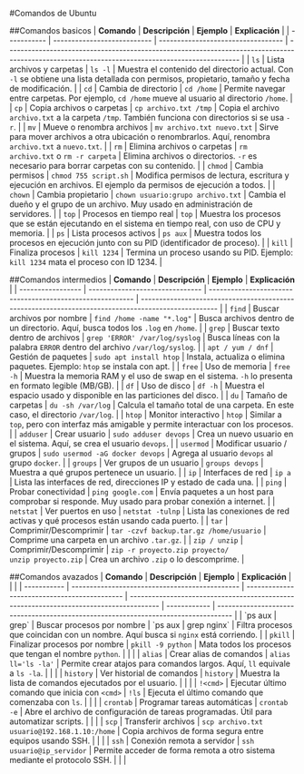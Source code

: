 #Comandos de Ubuntu

##Comandos basicos
| **Comando** | **Descripción**             | **Ejemplo**                        | **Explicación**                                                                                                                                |
| ----------- | --------------------------- | ---------------------------------- | ---------------------------------------------------------------------------------------------------------------------------------------------- |
| `ls`        | Lista archivos y carpetas   | `ls -l`                            | Muestra el contenido del directorio actual. Con `-l` se obtiene una lista detallada con permisos, propietario, tamaño y fecha de modificación. |
| `cd`        | Cambia de directorio        | `cd /home`                         | Permite navegar entre carpetas. Por ejemplo, `cd /home` mueve al usuario al directorio `/home`.                                                |
| `cp`        | Copia archivos o carpetas   | `cp archivo.txt /tmp`              | Copia el archivo `archivo.txt` a la carpeta `/tmp`. También funciona con directorios si se usa `-r`.                                           |
| `mv`        | Mueve o renombra archivos   | `mv archivo.txt nuevo.txt`         | Sirve para mover archivos a otra ubicación o renombrarlos. Aquí, renombra `archivo.txt` a `nuevo.txt`.                                         |
| `rm`        | Elimina archivos o carpetas | `rm archivo.txt` o `rm -r carpeta` | Elimina archivos o directorios. `-r` es necesario para borrar carpetas con su contenido.                                                       |
| `chmod`     | Cambia permisos             | `chmod 755 script.sh`              | Modifica permisos de lectura, escritura y ejecución en archivos. El ejemplo da permisos de ejecución a todos.                                  |
| `chown`     | Cambia propietario          | `chown usuario:grupo archivo.txt`  | Cambia el dueño y el grupo de un archivo. Muy usado en administración de servidores.                                                           |
| `top`       | Procesos en tiempo real     | `top`                              | Muestra los procesos que se están ejecutando en el sistema en tiempo real, con uso de CPU y memoria.                                           |
| `ps`        | Lista procesos activos      | `ps aux`                           | Muestra todos los procesos en ejecución junto con su PID (identificador de proceso).                                                           |
| `kill`      | Finaliza procesos           | `kill 1234`                        | Termina un proceso usando su PID. Ejemplo: `kill 1234` mata el proceso con ID 1234.                                                            |

##Comandos intermedios 
| **Comando**       | **Descripción**                 | **Ejemplo**                                               | **Explicación**                                                                                     |
| ----------------- | ------------------------------- | --------------------------------------------------------- | --------------------------------------------------------------------------------------------------- |
| `find`            | Buscar archivos por nombre      | `find /home -name "*.log"`                                | Busca archivos dentro de un directorio. Aquí, busca todos los `.log` en `/home`.                    |
| `grep`            | Buscar texto dentro de archivos | `grep 'ERROR' /var/log/syslog`                            | Busca líneas con la palabra `ERROR` dentro del archivo `/var/log/syslog`.                           |
| `apt / yum / dnf` | Gestión de paquetes             | `sudo apt install htop`                                   | Instala, actualiza o elimina paquetes. Ejemplo: `htop` se instala con apt.                          |
| `free`            | Uso de memoria                  | `free -h`                                                 | Muestra la memoria RAM y el uso de swap en el sistema. `-h` lo presenta en formato legible (MB/GB). |
| `df`              | Uso de disco                    | `df -h`                                                   | Muestra el espacio usado y disponible en las particiones del disco.                                 |
| `du`              | Tamaño de carpetas              | `du -sh /var/log`                                         | Calcula el tamaño total de una carpeta. En este caso, el directorio `/var/log`.                     |
| `htop`            | Monitor interactivo             | `htop`                                                    | Similar a `top`, pero con interfaz más amigable y permite interactuar con los procesos.             |
| `adduser`         | Crear usuario                   | `sudo adduser devops`                                     | Crea un nuevo usuario en el sistema. Aquí, se crea el usuario `devops`.                             |
| `usermod`         | Modificar usuario / grupos      | `sudo usermod -aG docker devops`                          | Agrega al usuario `devops` al grupo `docker`.                                                       |
| `groups`          | Ver grupos de un usuario        | `groups devops`                                           | Muestra a qué grupos pertenece un usuario.                                                          |
| `ip`              | Interfaces de red               | `ip a`                                                    | Lista las interfaces de red, direcciones IP y estado de cada una.                                   |
| `ping`            | Probar conectividad             | `ping google.com`                                         | Envía paquetes a un host para comprobar si responde. Muy usado para probar conexión a internet.     |
| `netstat`         | Ver puertos en uso              | `netstat -tulnp`                                          | Lista las conexiones de red activas y qué procesos están usando cada puerto.                        |
| `tar`             | Comprimir/Descomprimir          | `tar -czvf backup.tar.gz /home/usuario`                   | Comprime una carpeta en un archivo `.tar.gz`.                                                       |
| `zip / unzip`     | Comprimir/Descomprimir          | `zip -r proyecto.zip proyecto/` <br> `unzip proyecto.zip` | Crea un archivo `.zip` o lo descomprime.                                                            |

##Comandos avazados
| **Comando** | **Descripción**                                | **Ejemplo**                                  | **Explicación**                                                                        |              |                                                                                    |
| ----------- | ---------------------------------------------- | -------------------------------------------- | -------------------------------------------------------------------------------------- | ------------ | ---------------------------------------------------------------------------------- |
| \`ps aux    | grep\`                                         | Buscar procesos por nombre                   | \`ps aux                                                                               | grep nginx\` | Filtra procesos que coincidan con un nombre. Aquí busca si `nginx` está corriendo. |
| `pkill`     | Finalizar procesos por nombre                  | `pkill -9 python`                            | Mata todos los procesos que tengan el nombre `python`.                                 |              |                                                                                    |
| `alias`     | Crear alias de comandos                        | `alias ll='ls -la'`                          | Permite crear atajos para comandos largos. Aquí, `ll` equivale a `ls -la`.             |              |                                                                                    |
| `history`   | Ver historial de comandos                      | `history`                                    | Muestra la lista de comandos ejecutados por el usuario.                                |              |                                                                                    |
| `!<cmd>`    | Ejecutar último comando que inicia con `<cmd>` | `!ls`                                        | Ejecuta el último comando que comenzaba con `ls`.                                      |              |                                                                                    |
| `crontab`   | Programar tareas automáticas                   | `crontab -e`                                 | Abre el archivo de configuración de tareas programadas. Útil para automatizar scripts. |              |                                                                                    |
| `scp`       | Transferir archivos                            | `scp archivo.txt usuario@192.168.1.10:/home` | Copia archivos de forma segura entre equipos usando SSH.                               |              |                                                                                    |
| `ssh`       | Conexión remota a servidor                     | `ssh usuario@ip_servidor`                    | Permite acceder de forma remota a otro sistema mediante el protocolo SSH.              |              |                                                                                    |
